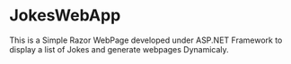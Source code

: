 # JokesWebApp
This is a Simple Razor WebPage developed under ASP.NET Framework to display a list of Jokes and generate webpages Dynamicaly. 
